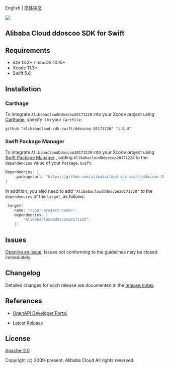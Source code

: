 English | [简体中文](README-CN.md)

![](https://aliyunsdk-pages.alicdn.com/icons/AlibabaCloud.svg)

## Alibaba Cloud ddoscoo SDK for Swift

## Requirements

- iOS 13.3+ / macOS 10.15+
- Xcode 11.3+
- Swift 5.6

## Installation

### Carthage

To integrate `AlibabacloudDdoscoo20171228` into your Xcode project using [Carthage](https://github.com/Carthage/Carthage), specify it in your `Cartfile`:

```ogdl
github "alibabacloud-sdk-swift/ddoscoo-20171228" "1.0.4"
```

### Swift Package Manager

To integrate `AlibabacloudDdoscoo20171228` into your Xcode project using [Swift Package Manager](https://swift.org/package-manager/) , adding `AlibabacloudDdoscoo20171228` to the `dependencies` value of your `Package.swift`.

```swift
dependencies: [
    .package(url: "https://github.com/alibabacloud-sdk-swift/ddoscoo-20171228.git", from: "1.0.4")
]
```

In addition, you also need to add `"AlibabacloudDdoscoo20171228"` to the `dependencies` of the `target`, as follows:

```swift
.target(
    name: "<your-project-name>",
    dependencies: [
        "AlibabacloudDdoscoo20171228",
    ])
```

## Issues

[Opening an Issue](https://github.com/alibabacloud-sdk-swift/ddoscoo-20171228/issues/new), Issues not conforming to the guidelines may be closed immediately.

## Changelog

Detailed changes for each release are documented in the [release notes](./ChangeLog.txt).

## References

* [OpenAPI Developer Portal](https://next.api.alibabacloud.com/home)
- [Latest Release](https://github.com/alibabacloud-sdk-swift/ddoscoo-20171228)

## License

[Apache-2.0](http://www.apache.org/licenses/LICENSE-2.0)

Copyright (c) 2009-present, Alibaba Cloud All rights reserved.
